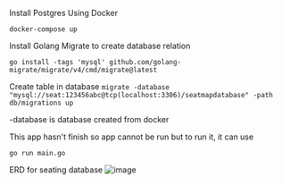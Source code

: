 Install Postgres Using Docker

`docker-compose up`

Install Golang Migrate to create database relation

`go install -tags 'mysql' github.com/golang-migrate/migrate/v4/cmd/migrate@latest`

Create table in database
`migrate -database "mysql://seat:123456abc@tcp(localhost:3306)/seatmapdatabase" -path db/migrations up`

-database is database created from docker

This app hasn't finish so app cannot be run but to run it, it can use

`go run main.go`

ERD for seating database
![image](https://github.com/user-attachments/assets/e72a674f-dabf-4a0a-8de6-f59b2334d4ae)
